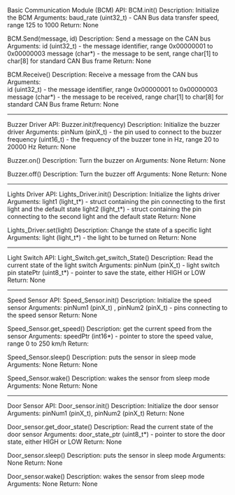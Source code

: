 Basic Communication Module (BCM) API:
BCM.init()
    Description: Initialize the BCM
    Arguments: 
        baud_rate (uint32_t) - CAN Bus data transfer speed, range 125 to 1000
    Return: None

BCM.Send(message, id)
    Description: Send a message on the CAN bus
    Arguments: 
        id (uint32_t) - the message identifier, range 0x00000001 to 0x00000003
        message (char*) - the message to be sent, range char[1] to char[8] for standard CAN Bus frame
    Return: None

BCM.Receive()
    Description: Receive a message from the CAN bus
    Arguments:     
        id (uint32_t) - the message identifier, range 0x00000001 to 0x00000003
        message (char*) - the message to be received, range char[1] to char[8] for standard CAN Bus frame
    Return: None

-------------------------------------

Buzzer Driver API:
Buzzer.init(frequency)
    Description: Initialize the buzzer driver
    Arguments: 
        pinNum (pinX_t) - the pin used to connect to the buzzer
        frequency (uint16_t) - the frequency of the buzzer tone in Hz, range 20 to 20000 Hz
    Return: None

Buzzer.on()
    Description: Turn the buzzer on
    Arguments: None
    Return: None

Buzzer.off()
    Description: Turn the buzzer off
    Arguments: None
    Return: None

-------------------------------------

Lights Driver API:
Lights_Driver.init()
    Description: Initialize the lights driver
    Arguments: 
        light1 (light_t*) - struct containing the pin connecting to the first light and the default state
        light2 (light_t*) - struct containing the pin connecting to the second light and the default state
    Return: None

Lights_Driver.set(light)
    Description: Change the state of a specific light 
    Arguments: 
        light (light_t*) - the light to be turned on
    Return: None

-------------------------------------

Light Switch API:
Light_Switch.get_switch_State()
    Description: Read the current state of the light switch
    Arguments: 
        pinNum (pinX_t) - light switch pin 
        statePtr (uint8_t*) - pointer to save the state, either HIGH or LOW
    Return: None

-------------------------------------

Speed Sensor API:
Speed_Sensor.init()
    Description: Initialize the speed sensor
    Arguments: 
        pinNum1 (pinX_t) , pinNum2 (pinX_t) - pins connecting to the speed sensor
    Return: None

Speed_Sensor.get_speed()
    Description: get the current speed from the sensor
    Arguments: 
        speedPtr (int16*) - pointer to store the speed value, range 0 to 250 km/h
    Return: 

Speed_Sensor.sleep()
    Description: puts the sensor in sleep mode
    Arguments: None
    Return: None

Speed_Sensor.wake()
    Description: wakes the sensor from sleep mode
    Arguments: None
    Return: None

-------------------------------------

Door Sensor API:
Door_sensor.init()
    Description: Initialize the door sensor
    Arguments:
        pinNum1 (pinX_t), pinNum2 (pinX_t)
    Return: None

Door_sensor.get_door_state()
    Description: Read the current state of the door sensor
    Arguments: 
        door_state_ptr (uint8_t*) - pointer to store the door state, either HIGH or LOW
    Return: None

Door_sensor.sleep()
    Description: puts the sensor in sleep mode
    Arguments: None
    Return: None

Door_sensor.wake()
    Description: wakes the sensor from sleep mode
    Arguments: None
    Return: None

